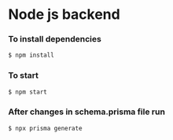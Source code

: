 
# Node js backend

### To install dependencies
```bash
$ npm install
``` 

### To start
```bash
$ npm start
```

### After changes in schema.prisma file run
```bash
$ npx prisma generate
```
